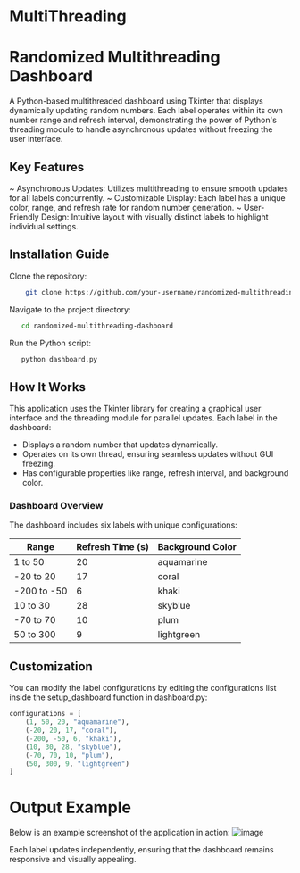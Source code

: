 # MultiThreading

# Randomized Multithreading Dashboard
A Python-based multithreaded dashboard using Tkinter that displays dynamically updating random numbers. Each label operates within its own number range and refresh interval, demonstrating the power of Python's threading module to handle asynchronous updates without freezing the user interface.

## Key Features
~ Asynchronous Updates: Utilizes multithreading to ensure smooth updates for all labels concurrently.
~ Customizable Display: Each label has a unique color, range, and refresh rate for random number generation.
~ User-Friendly Design: Intuitive layout with visually distinct labels to highlight individual settings.

## Installation Guide
Clone the repository:
```bash
    git clone https://github.com/your-username/randomized-multithreading-dashboard.git
```
Navigate to the project directory:
```bash
   cd randomized-multithreading-dashboard
```
Run the Python script:
```bash
   python dashboard.py
```
## How It Works
This application uses the Tkinter library for creating a graphical user interface and the threading module for parallel updates. Each label in the dashboard:

- Displays a random number that updates dynamically.
- Operates on its own thread, ensuring seamless updates without GUI freezing.
- Has configurable properties like range, refresh interval, and background color.
  
### Dashboard Overview
The dashboard includes six labels with unique configurations:

|Range            | Refresh Time (s) | Background Color |
|-----------------|------------------|------------------|
| 1 to 50         | 20               | aquamarine       |
| -20 to 20       | 17               | coral            |
| -200 to -50     | 6                | khaki            |
| 10 to 30        | 28               | skyblue          |
| -70 to 70       | 10               | plum             |
| 50 to 300       | 9                | lightgreen       |

## Customization
You can modify the label configurations by editing the configurations list inside the setup_dashboard function in dashboard.py:
```python
configurations = [
    (1, 50, 20, "aquamarine"),
    (-20, 20, 17, "coral"),
    (-200, -50, 6, "khaki"),
    (10, 30, 28, "skyblue"),
    (-70, 70, 10, "plum"),
    (50, 300, 9, "lightgreen")
]
```

# Output Example
Below is an example screenshot of the application in action:
![image](https://github.com/user-attachments/assets/a79bd871-9505-42ad-b508-34843166a935)

Each label updates independently, ensuring that the dashboard remains responsive and visually appealing.
